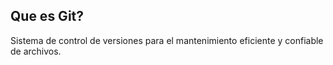 ## Que es Git?
Sistema de control de versiones para el mantenimiento eficiente y confiable de archivos.